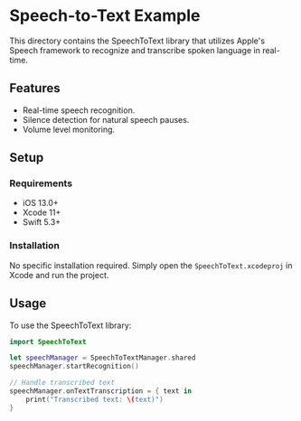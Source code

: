 # Speech-to-Text Example

This directory contains the SpeechToText library that utilizes Apple's Speech framework to recognize and transcribe spoken language in real-time.

## Features

- Real-time speech recognition.
- Silence detection for natural speech pauses.
- Volume level monitoring.

## Setup

### Requirements

- iOS 13.0+
- Xcode 11+
- Swift 5.3+

### Installation

No specific installation required. Simply open the `SpeechToText.xcodeproj` in Xcode and run the project.

## Usage

To use the SpeechToText library:

```swift
import SpeechToText

let speechManager = SpeechToTextManager.shared
speechManager.startRecognition()

// Handle transcribed text
speechManager.onTextTranscription = { text in
    print("Transcribed text: \(text)")
}
